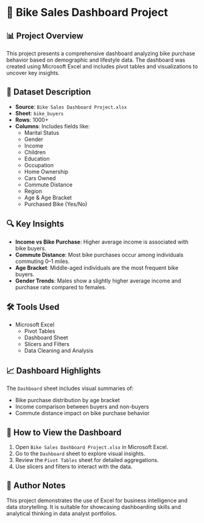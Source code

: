 # 🚴 Bike Sales Dashboard Project

## 📊 Project Overview
This project presents a comprehensive dashboard analyzing bike purchase behavior based on demographic and lifestyle data. The dashboard was created using Microsoft Excel and includes pivot tables and visualizations to uncover key insights.

## 📁 Dataset Description
- **Source**: `Bike Sales Dashboard Project.xlsx`
- **Sheet**: `bike_buyers`
- **Rows**: 1000+
- **Columns**: Includes fields like:
  - Marital Status
  - Gender
  - Income
  - Children
  - Education
  - Occupation
  - Home Ownership
  - Cars Owned
  - Commute Distance
  - Region
  - Age & Age Bracket
  - Purchased Bike (Yes/No)

## 🔍 Key Insights
- **Income vs Bike Purchase**: Higher average income is associated with bike buyers.
- **Commute Distance**: Most bike purchases occur among individuals commuting 0–1 miles.
- **Age Bracket**: Middle-aged individuals are the most frequent bike buyers.
- **Gender Trends**: Males show a slightly higher average income and purchase rate compared to females.

## 🛠️ Tools Used
- Microsoft Excel
  - Pivot Tables
  - Dashboard Sheet
  - Slicers and Filters
  - Data Cleaning and Analysis

## 📈 Dashboard Highlights
The `Dashboard` sheet includes visual summaries of:
- Bike purchase distribution by age bracket
- Income comparison between buyers and non-buyers
- Commute distance impact on bike purchase behavior

## 🚀 How to View the Dashboard
1. Open `Bike Sales Dashboard Project.xlsx` in Microsoft Excel.
2. Go to the `Dashboard` sheet to explore visual insights.
3. Review the `Pivot Tables` sheet for detailed aggregations.
4. Use slicers and filters to interact with the data.

## 📝 Author Notes
This project demonstrates the use of Excel for business intelligence and data storytelling. It is suitable for showcasing dashboarding skills and analytical thinking in data analyst portfolios.
